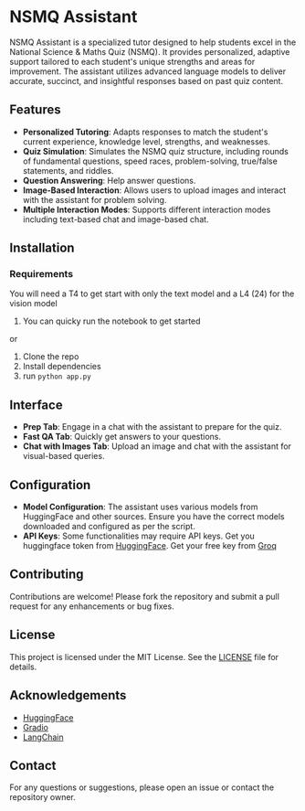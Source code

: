 # NSMQ Assistant
NSMQ Assistant is a specialized tutor designed to help students excel in the National Science & Maths Quiz (NSMQ). It provides personalized, adaptive support tailored to each student's unique strengths and areas for improvement. The assistant utilizes advanced language models to deliver accurate, succinct, and insightful responses based on past quiz content.

## Features
- **Personalized Tutoring**: Adapts responses to match the student's current experience, knowledge level, strengths, and weaknesses.
- **Quiz Simulation**: Simulates the NSMQ quiz structure, including rounds of fundamental questions, speed races, problem-solving, true/false statements, and riddles.
- **Question Answering**: Help answer questions.
- **Image-Based Interaction**: Allows users to upload images and interact with the assistant for problem solving.
- **Multiple Interaction Modes**: Supports different interaction modes including text-based chat and image-based chat.

## Installation

### Requirements
You will need a T4 to get start with only the text model and a L4 (24) for the vision model
  
1. You can quicky run the notebook to get started

or

1. Clone the repo
2. Install dependencies
3. run `python app.py`

## Interface

- **Prep Tab**: Engage in a chat with the assistant to prepare for the quiz.
- **Fast QA Tab**: Quickly get answers to your questions.
- **Chat with Images Tab**: Upload an image and chat with the assistant for visual-based queries.

## Configuration

- **Model Configuration**: The assistant uses various models from HuggingFace and other sources. Ensure you have the correct models downloaded and configured as per the script.
- **API Keys**: Some functionalities may require API keys. Get you huggingface token from [HuggingFace](https://huggingface.co/settings/tokens). Get your free key from [Groq](https://console.groq.com/keys)

## Contributing

Contributions are welcome! Please fork the repository and submit a pull request for any enhancements or bug fixes.

## License

This project is licensed under the MIT License. See the [LICENSE](LICENSE) file for details.

## Acknowledgements

- [HuggingFace](https://huggingface.co/)
- [Gradio](https://gradio.app/)
- [LangChain](https://www.langchain.com/)

## Contact

For any questions or suggestions, please open an issue or contact the repository owner.

